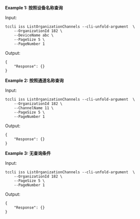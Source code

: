 **Example 1: 按照设备名称查询**

 

Input: 

```
tccli iss ListOrganizationChannels --cli-unfold-argument  \
    --OrganizationId 182 \
    --DeviceName abc \
    --PageSize 5 \
    --PageNumber 1
```

Output: 
```
{
    "Response": {}
}
```

**Example 2: 按照通道名称查询**

 

Input: 

```
tccli iss ListOrganizationChannels --cli-unfold-argument  \
    --OrganizationId 182 \
    --ChannelName 11 \
    --PageSize 5 \
    --PageNumber 1
```

Output: 
```
{
    "Response": {}
}
```

**Example 3: 无查询条件**

 

Input: 

```
tccli iss ListOrganizationChannels --cli-unfold-argument  \
    --OrganizationId 182 \
    --PageSize 5 \
    --PageNumber 1
```

Output: 
```
{
    "Response": {}
}
```

